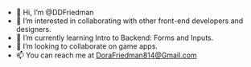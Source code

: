 - 👋 Hi, I’m @DDFriedman
- 👀 I’m interested in collaborating with other front-end developers and designers.
- 🌱 I’m currently learning Intro to Backend: Forms and Inputs.
- 💞️ I’m looking to collaborate on game apps.
- 📫 You can reach me at DoraFriedman814@Gmail.com
